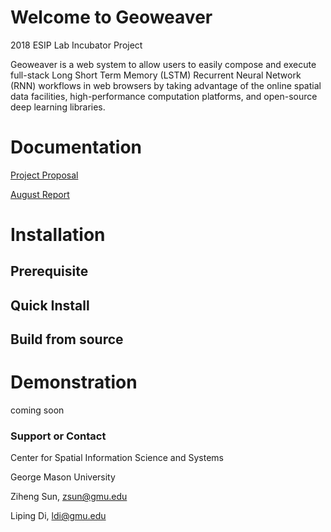 # Welcome to Geoweaver

2018 ESIP Lab Incubator Project

Geoweaver is a web system to allow users to easily compose and execute full-stack Long Short Term Memory (LSTM) Recurrent Neural Network (RNN) workflows in web browsers by taking advantage of the online spatial data facilities, high-performance computation platforms, and open-source deep learning libraries.

# Documentation

[Project Proposal](docs/geoweaver-proposal-revised-v4.pdf)

[August Report](docs/ESIP-Geoweaver-Report-1.docx)

# Installation

## Prerequisite

## Quick Install

## Build from source

# Demonstration

coming soon

### Support or Contact

Center for Spatial Information Science and Systems

George Mason University

Ziheng Sun, zsun@gmu.edu

Liping Di, ldi@gmu.edu

